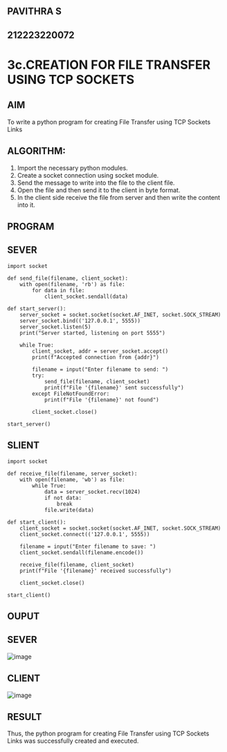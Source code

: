 ## PAVITHRA S
## 212223220072
# 3c.CREATION FOR FILE TRANSFER USING TCP SOCKETS
## AIM
To write a python program for creating File Transfer using TCP Sockets Links
## ALGORITHM:
1. Import the necessary python modules.
2. Create a socket connection using socket module.
3. Send the message to write into the file to the client file.
4. Open the file and then send it to the client in byte format.
5. In the client side receive the file from server and then write the content into it.
## PROGRAM
## SEVER
```
import socket

def send_file(filename, client_socket):
    with open(filename, 'rb') as file:
        for data in file:
            client_socket.sendall(data)

def start_server():
    server_socket = socket.socket(socket.AF_INET, socket.SOCK_STREAM)
    server_socket.bind(('127.0.0.1', 5555))
    server_socket.listen(5)
    print("Server started, listening on port 5555")

    while True:
        client_socket, addr = server_socket.accept()
        print(f"Accepted connection from {addr}")

        filename = input("Enter filename to send: ")
        try:
            send_file(filename, client_socket)
            print(f"File '{filename}' sent successfully")
        except FileNotFoundError:
            print(f"File '{filename}' not found")

        client_socket.close()

start_server()
```
## SLIENT
```
import socket

def receive_file(filename, server_socket):
    with open(filename, 'wb') as file:
        while True:
            data = server_socket.recv(1024)
            if not data:
                break
            file.write(data)

def start_client():
    client_socket = socket.socket(socket.AF_INET, socket.SOCK_STREAM)
    client_socket.connect(('127.0.0.1', 5555))

    filename = input("Enter filename to save: ")
    client_socket.sendall(filename.encode())

    receive_file(filename, client_socket)
    print(f"File '{filename}' received successfully")

    client_socket.close()

start_client()
```
## OUPUT
## SEVER
![image](https://github.com/pavithra1430/3c.FILE_TRANSFER_USING_TCP_SOCKETS/assets/168256810/bedc197d-bb9c-4dac-837d-2f46b20c2fa2)
## CLIENT
![image](https://github.com/pavithra1430/3c.FILE_TRANSFER_USING_TCP_SOCKETS/assets/168256810/e58c64b9-ec48-44c3-93b8-2180381fb0a7)
## RESULT
Thus, the python program for creating File Transfer using TCP Sockets Links was 
successfully created and executed.
